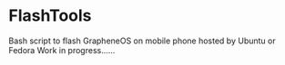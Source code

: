 # FlashTools
Bash script to flash GrapheneOS on mobile phone hosted by Ubuntu or Fedora
Work in progress......
